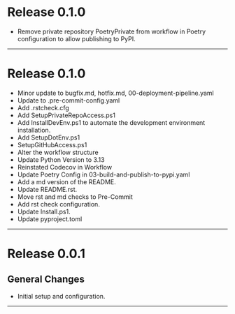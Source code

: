 # Release 0.1.0

- Remove private repository PoetryPrivate from workflow in Poetry configuration to allow publishing to PyPI.

______________________________________________________________________

# Release 0.1.0

- Minor update to bugfix.md, hotfix.md, 00-deployment-pipeline.yaml
- Update to .pre-commit-config.yaml
- Add .rstcheck.cfg
- Add SetupPrivateRepoAccess.ps1
- Add InstallDevEnv.ps1 to automate the development environment installation.
- Add SetupDotEnv.ps1
- SetupGitHubAccess.ps1
- Alter the workflow structure
- Update Python Version to 3.13
- Reinstated Codecov in Workflow
- Update Poetry Config in 03-build-and-publish-to-pypi.yaml
- Add a md version of the README.
- Update README.rst.
- Move rst and md checks to Pre-Commit
- Add rst check configuration.
- Update Install.ps1.
- Update pyproject.toml

______________________________________________________________________

# Release 0.0.1

## General Changes

- Initial setup and configuration.

______________________________________________________________________
